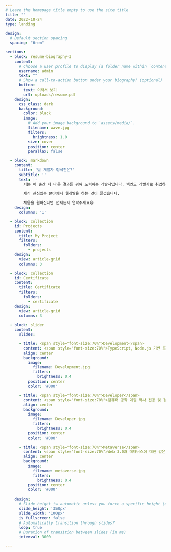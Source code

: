```yaml
---
# Leave the homepage title empty to use the site title
title: ""
date: 2022-10-24
type: landing

design:
  # Default section spacing
  spacing: "6rem"

sections:
  - block: resume-biography-3
    content:
      # Choose a user profile to display (a folder name within `content/authors/`)
      username: admin
      text: ""
      # Show a call-to-action button under your biography? (optional)
      button:
        text: 이력서 보기
        url: uploads/resume.pdf
    design:
      css_class: dark
      background:
        color: black
        image:
          # Add your image background to `assets/media/`.
          filename: wave.jpg
          filters:
            brightness: 1.0
          size: cover
          position: center
          parallax: false

  - block: markdown
    content:
      title: '💻 개발자 정석찬은?'
      subtitle: ''
      text: |-
        저는 매 순간 더 나은 결과를 위해 노력하는 개발자입니다. 백엔드 개발자로 취업하기를 희망하지만 풀스택 개발을 즐겨합니다.
        
        제가 관심있는 분야에서 웹개발을 하는 것이 즐겁습니다.

        채용을 원하신다면 언제든지 연락주세요😄
    design:
      columns: '1'

  - block: collection
    id: Projects
    content:
      title: My Project
      filters:
        folders:
          - projects
    design:
      view: article-grid
      columns: 3

  - block: collection
    id: Certificate
    content:
      title: Certificate
      filters:
        folders:
          - certificate
    design:
      view: article-grid
      columns: 3

  - block: slider
    content:
      slides:

      - title: <span style="font-size:70%">Development</span>
        content: <span style="font-size:70%">TypeScript, Node.js 기반 프레임워크를 활용한 백엔드, 풀스택 개발<span style="font-size:70%">
        align: center
        background:
          image:
            filename: Development.jpg
            filters:
              brightness: 0.4
          position: center
          color: '#000'

      - title: <span style="font-size:70%">Developer</span>
        content: <span style="font-size:70%">컴퓨터 공학 계열 학사 전공 및 정보처리기사, SQLD 취득</span>
        align: center
        background:
          image:
            filename: Developer.jpg
            filters:
              brightness: 0.4
          position: center
          color: '#000'

      - title: <span style="font-size:70%">Metaverse</span>
        content: <span style="font-size:70%">Web 3.0과 메타버스에 대한 깊은 관심</span>
        align: center
        background:
          image:
            filename: metaverse.jpg
            filters:
              brightness: 0.4
          position: center
          color: '#000'
          
    design:
      # Slide height is automatic unless you force a specific height (e.g. '400px')
      slide_height: '350px'
      slide_width: '100px'
      is_fullscreen: false
      # Automatically transition through slides?
      loop: true
      # Duration of transition between slides (in ms)
      interval: 3000

---
```

